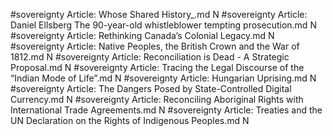 #sovereignty
Article: Whose Shared History_.md N
#sovereignty
Article: Daniel Ellsberg The 90-year-old whistleblower tempting prosecution.md N
#sovereignty
Article: Rethinking Canada’s Colonial Legacy.md N
#sovereignty
Article: Native Peoples, the British Crown and the War of 1812.md N
#sovereignty
Article: Reconciliation is Dead - A Strategic Proposal.md N
#sovereignty
Article: Tracing the Legal Discourse of the “Indian Mode of Life”.md N
#sovereignty
Article: Hungarian Uprising.md N
#sovereignty
Article: The Dangers Posed by State-Controlled Digital Currency.md N
#sovereignty
Article: Reconciling Aboriginal Rights with International Trade Agreements.md N
#sovereignty
Article: Treaties and the UN Declaration on the Rights of Indigenous Peoples.md N
